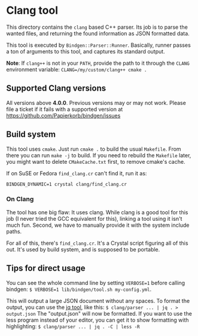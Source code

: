 # Clang tool

This directory contains the `clang` based C++ parser.  Its job is to parse the
wanted files, and returning the found information as JSON formatted data.

This tool is executed by `Bindgen::Parser::Runner`.  Basically, runner passes a ton
of arguments to this tool, and captures its standard output.

**Note**: If `clang++` is not in your `PATH`, provide the path to it through the
`CLANG` environment variable: `CLANG=/my/custom/clang++ cmake .`

## Supported Clang versions

All versions above **4.0.0**.  Previous versions may or may not work.  Please
file a ticket if it fails with a supported version at
https://github.com/Papierkorb/bindgen/issues

## Build system

This tool uses `cmake`. Just run `cmake .` to build the usual `Makefile`. From
there you can run `make -j` to build. If you need to rebuild the `Makefile`
later, you might want to delete `CMakeCache.txt` first, to remove cmake's cache.

If on SuSE or Fedora `find_clang.cr` can't find it, run it as:

```
BINDGEN_DYNAMIC=1 crystal clang/find_clang.cr
```

### On Clang

The tool has one big flaw: It uses clang.  While clang is a good tool for this
job (I never tried the GCC equivalent for this), linking a tool using it isn't
much fun.  Second, we have to manually provide it with the system include paths.

For all of this, there's `find_clang.cr`.  It's a Crystal script figuring all of
this out.  It's used by build system, and is supposed to be portable.

## Tips for direct usage

You can see the whole command line by setting `VERBOSE=1` before calling
bindgen: `$ VERBOSE=1 lib/bindgen/tool.sh my-config.yml`.

This will output a large JSON document without any spaces.  To format the
output, you can use the [jq tool](https://stedolan.github.io/jq/), like this:
`$ clang/parser ... | jq . > output.json` The "output.json" will now be
formatted.  If you want to use the less program instead of your editor, you can
get it to show formatting with highlighting:
`$ clang/parser ... | jq . -C | less -R`
